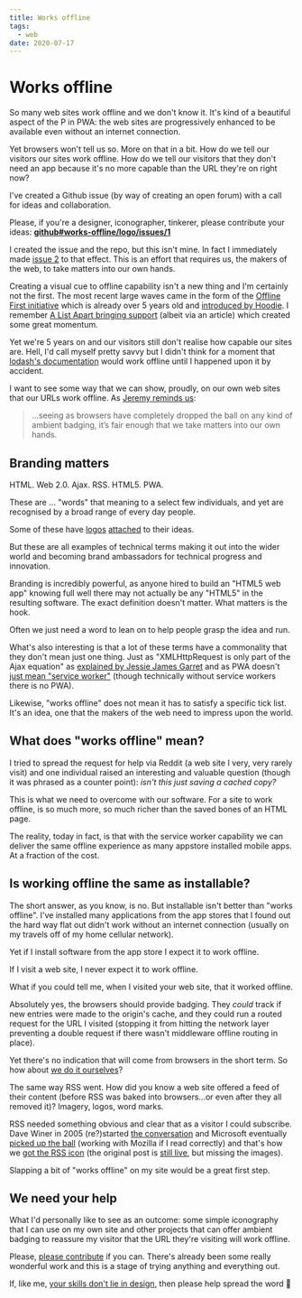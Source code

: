 ```yaml
---
title: Works offline
tags:
  - web
date: 2020-07-17
---
```


# Works offline

So many web sites work offline and we don't know it. It's kind of a beautiful aspect of the P in PWA: the web sites are progressively enhanced to be available even without an internet connection.

Yet browsers won't tell us so. More on that in a bit. How do we tell our visitors our sites work offline. How do we tell our visitors that they don't need an app because it's no more capable than the URL they're on right now?

<!--more-->

I've created a Github issue (by way of creating an open forum) with a call for ideas and collaboration.

Please, if you're a designer, iconographer, tinkerer, please contribute your ideas: **[github#works-offline/logo/issues/1](https://github.com/works-offline/logo/issues/1)**

I created the issue and the repo, but this isn't mine. In fact I immediately made [issue 2](https://github.com/works-offline/logo/issues/2) to that effect. This is an effort that requires us, the makers of the web, to take matters into our own hands.

Creating a visual cue to offline capability isn't a new thing and I'm certainly not the first. The most recent large waves came in the form of the [Offline First initiative](http://offlinefirst.org/) which is already over 5 years old and [introduced by Hoodie](http://hood.ie/blog/say-hello-to-offline-first.html). I remember [A List Apart bringing support](https://alistapart.com/article/offline-first/) (albeit via an article) which created some great momentum.

Yet we're 5 years on and our visitors still don't realise how capable our sites are. Hell, I'd call myself pretty savvy but I didn't think for a moment that [lodash's documentation](https://lodash.com/docs/4.17.15) would work offline until I happened upon it by accident.

I want to see some way that we can show, proudly, on our own web sites that our URLs work offline. As [Jeremy reminds us](https://adactio.com/links/17137):

> …seeing as browsers have completely dropped the ball on any kind of ambient badging, it’s fair enough that we take matters into our own hands.

## Branding matters

HTML. Web 2.0. Ajax. RSS. HTML5. PWA.

These are … "words" that meaning to a select few individuals, and yet are recognised by a broad range of every day people.

Some of these have [logos](https://www.w3.org/html/logo/faq.html) [attached](https://en.m.wikipedia.org/wiki/Progressive_web_application) to their ideas.

But these are all examples of technical terms making it out into the wider world and becoming brand ambassadors for technical progress and innovation.

Branding is incredibly powerful, as anyone hired to build an "HTML5 web app" knowing full well there may not actually be any "HTML5" in the resulting software. The exact definition doesn't matter. What matters is the hook.

Often we just need a word to lean on to help people grasp the idea and run.

What's also interesting is that a lot of these terms have a commonality that they don't mean just one thing. Just as "XMLHttpRequest is only part of the Ajax equation" as [explained by Jessie James Garret](https://web.archive.org/web/20180822143943/https://www.adaptivepath.com/ideas/ajax-new-approach-web-applications/) and as PWA doesn't [just mean "service worker"](https://infrequently.org/2015/06/progressive-apps-escaping-tabs-without-losing-our-soul/) (though technically without service workers there is no PWA).

Likewise, "works offline" does not mean it has to satisfy a specific tick list. It's an idea, one that the makers of the web need to impress upon the world.

## What does "works offline" mean?

I tried to spread the request for help via Reddit (a web site I very, very rarely visit) and one individual raised an interesting and valuable question (though it was phrased as a counter point): _isn't this just saving a cached copy?_

This is what we need to overcome with our software. For a site to work offline, is so much more, so much richer than the saved bones of an HTML page.

The reality, today in fact, is that with the service worker capability we can deliver the same offline experience as many appstore installed mobile apps. At a fraction of the cost.

## Is working offline the same as installable?

The short answer, as you know, is no. But installable isn't better than "works offline". I've installed many applications from the app stores that I found out the hard way flat out didn't work without an internet connection (usually on my travels off of my home cellular network).

Yet if I install software from the app store I expect it to work offline.

If I visit a web site, I never expect it to work offline.

What if you could tell me, when I visited your web site, that it worked offline.

Absolutely yes, the browsers should provide badging. They _could_ track if new entries were made to the origin's cache, and they could run a routed request for the URL I visited (stopping it from hitting the network layer preventing a double request if there wasn't middleware offline routing in place).

Yet there's no indication that will come from browsers in the short term. So how about [we do it ourselves](https://github.com/works-offline/logo/issues/1)?

The same way RSS went. How did you know a web site offered a feed of their content (before RSS was baked into browsers…or even after they all removed it)? Imagery, logos, word marks.

RSS needed something obvious and clear that as a visitor I could subscribe. Dave Winer in 2005 (re?)started [the conversation](https://web.archive.org/web/20060221082210/http://www.reallysimplesyndication.com/2005/09/26#a970) and Microsoft eventually [picked up the ball](https://web.archive.org/web/20060227071704/http://blogs.msdn.com/rssteam/archive/2005/10/08/478505.aspx) (working with Mozilla if I read correctly) and that's how we [got the RSS icon](https://web.archive.org/web/20051216113745/http://blogs.msdn.com/rssteam/archive/2005/12/14/503778.aspx) (the original post is [still live](https://docs.microsoft.com/en-us/archive/blogs/rssteam/icons-its-still-orange), but missing the images).

Slapping a bit of "works offline" on my site would be a great first step.

## We need your help

What I'd personally like to see as an outcome: some simple iconography that I can use on my own site and other projects that can offer ambient badging to reassure my visitor that the URL they're visiting will work offline.

Please, [please contribute](https://github.com/works-offline/logo/issues/1) if you can. There's already been some really wonderful work and this is a stage of trying anything and everything out.

If, like me, [your skills don't lie in design](https://www.brucelawson.co.uk/2020/no-to-service-worker-yes-to-wank/), then please help spread the word 🙏
